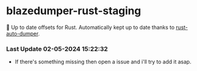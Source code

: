 # blazedumper-rust-staging

🚀 Up to date offsets for Rust. Automatically kept up to date thanks to [rust-auto-dumper](https://github.com/Akandesh/rust-auto-dumper).


### Last Update 02-05-2024 15:22:32
- If there's something missing then open a issue and i'll try to add it asap.